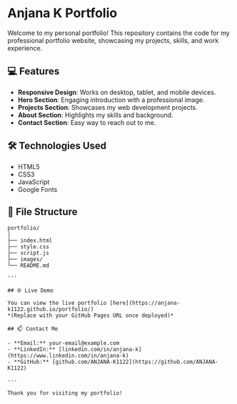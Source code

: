 # Anjana K Portfolio

Welcome to my personal portfolio! This repository contains the code for my professional portfolio website, showcasing my projects, skills, and work experience.

## 💻 Features

- **Responsive Design**: Works on desktop, tablet, and mobile devices.
- **Hero Section**: Engaging introduction with a professional image.
- **Projects Section**: Showcases my web development projects.
- **About Section**: Highlights my skills and background.
- **Contact Section**: Easy way to reach out to me.

## 🛠 Technologies Used

- HTML5
- CSS3
- JavaScript
- Google Fonts


## 📂 File Structure

```text
portfolio/
│
├── index.html          
├── style.css           
├── script.js           
├── images/             
└── README.md           

'''

## 🌐 Live Demo

You can view the live portfolio [here](https://anjana-k1122.github.io/portfolio/)  
*(Replace with your GitHub Pages URL once deployed)*

## 📫 Contact Me

- **Email:** your-email@example.com  
- **LinkedIn:** [linkedin.com/in/anjana-k](https://www.linkedin.com/in/anjana-k)  
- **GitHub:** [github.com/ANJANA-K1122](https://github.com/ANJANA-K1122)

---

Thank you for visiting my portfolio!
